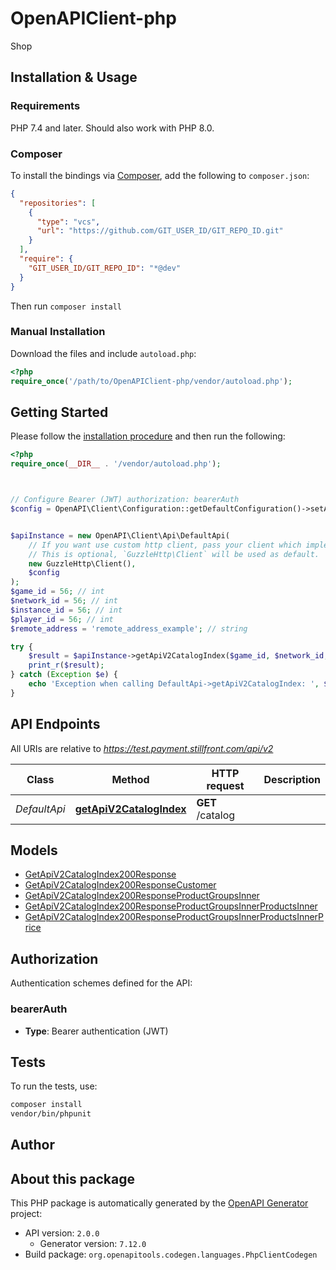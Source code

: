 # OpenAPIClient-php

Shop


## Installation & Usage

### Requirements

PHP 7.4 and later.
Should also work with PHP 8.0.

### Composer

To install the bindings via [Composer](https://getcomposer.org/), add the following to `composer.json`:

```json
{
  "repositories": [
    {
      "type": "vcs",
      "url": "https://github.com/GIT_USER_ID/GIT_REPO_ID.git"
    }
  ],
  "require": {
    "GIT_USER_ID/GIT_REPO_ID": "*@dev"
  }
}
```

Then run `composer install`

### Manual Installation

Download the files and include `autoload.php`:

```php
<?php
require_once('/path/to/OpenAPIClient-php/vendor/autoload.php');
```

## Getting Started

Please follow the [installation procedure](#installation--usage) and then run the following:

```php
<?php
require_once(__DIR__ . '/vendor/autoload.php');



// Configure Bearer (JWT) authorization: bearerAuth
$config = OpenAPI\Client\Configuration::getDefaultConfiguration()->setAccessToken('YOUR_ACCESS_TOKEN');


$apiInstance = new OpenAPI\Client\Api\DefaultApi(
    // If you want use custom http client, pass your client which implements `GuzzleHttp\ClientInterface`.
    // This is optional, `GuzzleHttp\Client` will be used as default.
    new GuzzleHttp\Client(),
    $config
);
$game_id = 56; // int
$network_id = 56; // int
$instance_id = 56; // int
$player_id = 56; // int
$remote_address = 'remote_address_example'; // string

try {
    $result = $apiInstance->getApiV2CatalogIndex($game_id, $network_id, $instance_id, $player_id, $remote_address);
    print_r($result);
} catch (Exception $e) {
    echo 'Exception when calling DefaultApi->getApiV2CatalogIndex: ', $e->getMessage(), PHP_EOL;
}

```

## API Endpoints

All URIs are relative to *https://test.payment.stillfront.com/api/v2*

Class | Method | HTTP request | Description
------------ | ------------- | ------------- | -------------
*DefaultApi* | [**getApiV2CatalogIndex**](docs/Api/DefaultApi.md#getapiv2catalogindex) | **GET** /catalog | 

## Models

- [GetApiV2CatalogIndex200Response](docs/Model/GetApiV2CatalogIndex200Response.md)
- [GetApiV2CatalogIndex200ResponseCustomer](docs/Model/GetApiV2CatalogIndex200ResponseCustomer.md)
- [GetApiV2CatalogIndex200ResponseProductGroupsInner](docs/Model/GetApiV2CatalogIndex200ResponseProductGroupsInner.md)
- [GetApiV2CatalogIndex200ResponseProductGroupsInnerProductsInner](docs/Model/GetApiV2CatalogIndex200ResponseProductGroupsInnerProductsInner.md)
- [GetApiV2CatalogIndex200ResponseProductGroupsInnerProductsInnerPrice](docs/Model/GetApiV2CatalogIndex200ResponseProductGroupsInnerProductsInnerPrice.md)

## Authorization

Authentication schemes defined for the API:
### bearerAuth

- **Type**: Bearer authentication (JWT)

## Tests

To run the tests, use:

```bash
composer install
vendor/bin/phpunit
```

## Author



## About this package

This PHP package is automatically generated by the [OpenAPI Generator](https://openapi-generator.tech) project:

- API version: `2.0.0`
    - Generator version: `7.12.0`
- Build package: `org.openapitools.codegen.languages.PhpClientCodegen`
